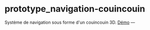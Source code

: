 # prototype_navigation-couincouin

Système de navigation sous forme d'un couincouin 3D. [Démo](https://fredelb.github.io/prototype_navigation-couincouin/) &mdash;
